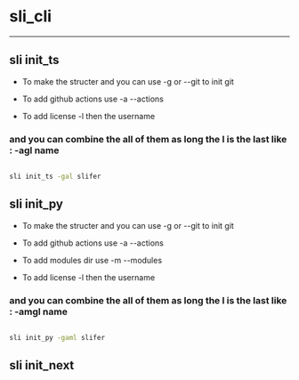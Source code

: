 # sli_cli

---

## sli init_ts

-   To make the structer and you can use -g or --git to init git

-   To add github actions use -a --actions

-   To add license -l then the username

### and you can combine the all of them as long the l is the last like : -agl name

```bash

sli init_ts -gal slifer

```

## sli init_py

-   To make the structer and you can use -g or --git to init git

-   To add github actions use -a --actions

-   To add modules dir use -m --modules

-   To add license -l then the username

### and you can combine the all of them as long the l is the last like : -amgl name

```bash

sli init_py -gaml slifer

```

## sli init_next
